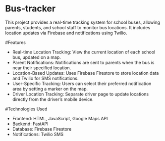 # Bus-tracker
This project provides a real-time tracking system for school buses, allowing parents, students, and school staff to monitor bus locations. It includes location updates via Firebase and notifications using Twilio.

#Features
* Real-time Location Tracking: View the current location of each school bus, updated on a map.
* Parent Notifications: Notifications are sent to parents when the bus is near their specified location.
* Location-Based Updates: Uses Firebase Firestore to store location data and Twilio for SMS notifications.
* User-Specific Tracking: Users can select their preferred notification area by setting a marker on the map.
* Driver Location Tracking: Separate driver page to update locations directly from the driver’s mobile device.
  
#Technologies Used
* Frontend: HTML, JavaScript, Google Maps API
* Backend: FastAPI
* Database: Firebase Firestore
* Notifications: Twilio SMS
